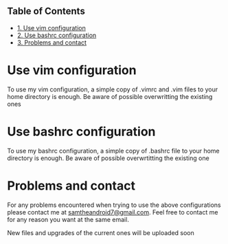 <div id="table-of-contents">
<h2>Table of Contents</h2>
<div id="text-table-of-contents">
<ul>
<li><a href="#sec-1">1. Use vim configuration</a></li>
<li><a href="#sec-2">2. Use bashrc configuration</a></li>
<li><a href="#sec-3">3. Problems and contact</a></li>
</ul>
</div>
</div>

# Use vim configuration<a id="sec-1" name="sec-1"></a>

To use my vim configuration, a simple copy of .vimrc and .vim files to your home
directory is enough. Be aware of possible overwritting the existing ones

# Use bashrc configuration<a id="sec-2" name="sec-2"></a>

To use my bashrc configuration, a simple copy of .bashrc file to your home
directory is enough. Be aware of possible overwrtitting the existing one

# Problems and contact<a id="sec-3" name="sec-3"></a>

For any problems encountered when trying to use the above configurations
please contact me at samtheandroid7@gmail.com. Feel free to contact me for 
any reason you want at the same email.

New files and upgrades of the current ones will be uploaded soon